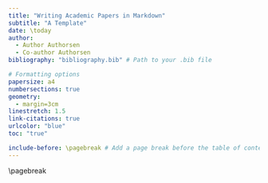 ```yaml
---
title: "Writing Academic Papers in Markdown"
subtitle: "A Template"
date: \today
author:
  - Author Authorsen
  - Co-author Authorsen
bibliography: "bibliography.bib" # Path to your .bib file

# Formatting options
papersize: a4
numbersections: true
geometry:
  - margin=3cm
linestretch: 1.5
link-citations: true
urlcolor: "blue"
toc: "true"

include-before: \pagebreak # Add a page break before the table of contents
---
```


\pagebreak
